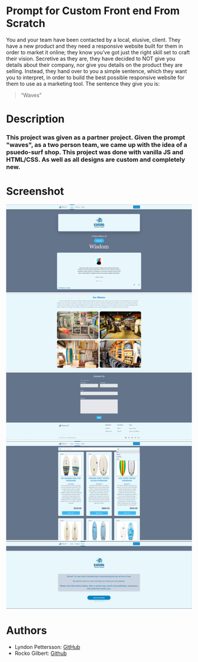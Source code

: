 
# Prompt for Custom Front end From Scratch

You and your team have been contacted by a local, elusive, client. They have a new product and they need a responsive website built for them in order to market it online; they know you’ve got just the right skill set to craft their vision. Secretive as they are, they have decided to NOT give you details about their company, nor give you details on the product they are selling. Instead, they hand over to you a simple sentence, which they want you to interpret, in order to build the best possible responsive website for them to use as a marketing tool. The sentence they give you is:

> “Waves”

# Description
### This project was given as a partner project. Given the prompt "waves", as a two person team, we came up with the idea of a psuedo-surf shop. This project was done with vanilla JS and HTML/CSS. As well as all designs are custom and completely new. 

# Screenshot
![Kahuna1](./kahuna1.png "Kahuna1")
![Kahuna2](./kahuna2.png "Kahuna2")
![Kahuna3](./kahuna3.png "Kahuna3")
![Kahuna4](./kahuna4.png "Kahuna4")
![Kahuna5](./kahuna5.png "Kahuna5")

# Authors

* Lyndon Pettersson: [GitHub](https://github.com/Lyndonpett)
* Rocko Gilbert: [Github](https://github.com/rockogilbert)
